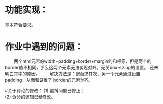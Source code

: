# 功能实现：
基本符合要求。

# 作业中遇到的问题：
　　两个html元素的width+padding+border+margin的和相等，但是两个的
border值不相同，那么这两个元素无法实现对齐。无关box-sizing的设置。
还未明白其中的原因。
　　解决方法是：退而求其次，另一个元素通过设置padding，从而和设置了
border的元素对齐。

#关于评论的修改：
(1) 颤抖问题已修正；<br/>
(2) 负分的逻辑已经修改。

